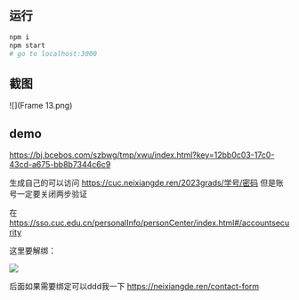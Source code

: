 ## 运行

```sh
npm i
npm start
# go to localhost:3000
```

## 截图
![](Frame 13.png)


## demo

https://bj.bcebos.com/szbwg/tmp/xwu/index.html?key=12bb0c03-17c0-43cd-a675-bb8b7344c6c9

生成自己的可以访问 https://cuc.neixiangde.ren/2023grads/学号/密码 但是账号一定要关闭两步验证

在 https://sso.cuc.edu.cn/personalInfo/personCenter/index.html#/accountsecurity 

这里要解绑：

![](https://bj.bcebos.com/szbwg/tmp/chrome_ZawnAv53eE.png)

后面如果需要绑定可以ddd我一下 https://neixiangde.ren/contact-form


